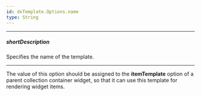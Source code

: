 ```yaml
---
id: dxTemplate.Options.name
type: String
---
```

---
##### shortDescription
Specifies the name of the template.

---
The value of this option should be assigned to the **itemTemplate** option of a parent collection container widget, so that it can use this template for rendering widget items.